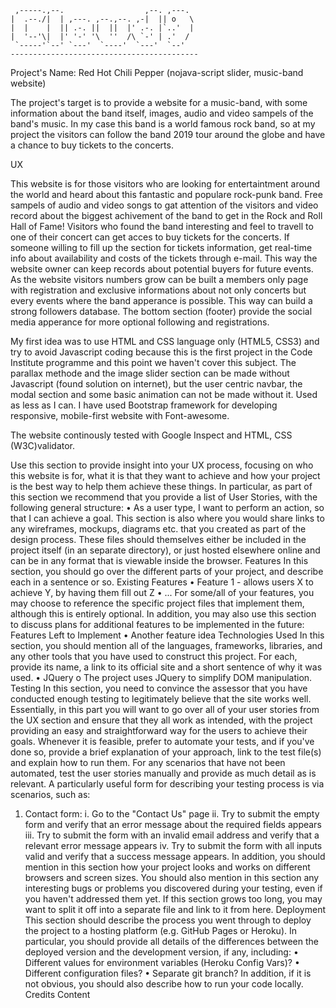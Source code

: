
     ,-----.,--.                  ,--. ,---.   
    |  .--./|  | ,---. ,--.,--. ,-|  || o   \  
    |  |    |  || .-. ||  ||  |' .-. |`..'  |  
    |  '--'\|  |' '-' '\  ''  /\ `-' | .'  /  
     `-----'`--' `---'  `----'  `---'  `--'    
    ------------------------------------------
Project's Name: Red Hot Chili Pepper
(nojava-script slider, music-band website)

The project's target is to provide a website for a music-band, with some information about the band itself, images, audio and video sampels of the band's music.
In my case this band is a world famous rock band, so at my project the visitors can follow the band 2019 tour around the globe and have a chance to buy tickets to the concerts.

UX

This website is for those visitors who are looking for entertaintment around the world and heard about this fantastic and populare rock-punk band. Free sampels of audio and video songs to gat attention of the visitors and video record about the biggest achivement of the band to get in the Rock and Roll Hall of Fame!
Visitors who found the band interesting and feel to travell to one of their concert can get acces to buy tickets for the concerts.
If someone willing to fill up the section for tickets information, get real-time info about availability and costs of the tickets through e-mail. This way the website owner can keep records about potential buyers for future events.
As the website visitors numbers grow can be built a members only page with registration and exclusive informations about not only concerts but every events where the band apperance is possible. This way can build a strong followers database.
The bottom section (footer) provide the social media apperance for more optional following and registrations.

My first idea was to use HTML and CSS language only (HTML5, CSS3) and try to avoid Javascript coding because this is the first project in the Code Institute programme and this point we haven't cover this subject. 
The parallax methode and the image slider section can be made without Javascript (found solution on internet), but the user centric navbar, the modal section and some basic animation can not be made without it. 
Used as less as I can.
I have used Bootstrap framework for developing responsive, mobile-first website with Font-awesome.

The website continously tested with Google Inspect and HTML, CSS (W3C)validator.

Use this section to provide insight into your UX process, focusing on who this website is for, what it is that they want to achieve and how your project is the best way to help them achieve these things.
In particular, as part of this section we recommend that you provide a list of User Stories, with the following general structure:
•	As a user type, I want to perform an action, so that I can achieve a goal.
This section is also where you would share links to any wireframes, mockups, diagrams etc. that you created as part of the design process. These files should themselves either be included in the project itself (in an separate directory), or just hosted elsewhere online and can be in any format that is viewable inside the browser.
Features
In this section, you should go over the different parts of your project, and describe each in a sentence or so.
Existing Features
•	Feature 1 - allows users X to achieve Y, by having them fill out Z
•	...
For some/all of your features, you may choose to reference the specific project files that implement them, although this is entirely optional.
In addition, you may also use this section to discuss plans for additional features to be implemented in the future:
Features Left to Implement
•	Another feature idea
Technologies Used
In this section, you should mention all of the languages, frameworks, libraries, and any other tools that you have used to construct this project. For each, provide its name, a link to its official site and a short sentence of why it was used.
•	JQuery
o	The project uses JQuery to simplify DOM manipulation.
Testing
In this section, you need to convince the assessor that you have conducted enough testing to legitimately believe that the site works well. Essentially, in this part you will want to go over all of your user stories from the UX section and ensure that they all work as intended, with the project providing an easy and straightforward way for the users to achieve their goals.
Whenever it is feasible, prefer to automate your tests, and if you've done so, provide a brief explanation of your approach, link to the test file(s) and explain how to run them.
For any scenarios that have not been automated, test the user stories manually and provide as much detail as is relevant. A particularly useful form for describing your testing process is via scenarios, such as:
1.	Contact form:
i.	Go to the "Contact Us" page
ii.	Try to submit the empty form and verify that an error message about the required fields appears
iii.	Try to submit the form with an invalid email address and verify that a relevant error message appears
iv.	Try to submit the form with all inputs valid and verify that a success message appears.
In addition, you should mention in this section how your project looks and works on different browsers and screen sizes.
You should also mention in this section any interesting bugs or problems you discovered during your testing, even if you haven't addressed them yet.
If this section grows too long, you may want to split it off into a separate file and link to it from here.
Deployment
This section should describe the process you went through to deploy the project to a hosting platform (e.g. GitHub Pages or Heroku).
In particular, you should provide all details of the differences between the deployed version and the development version, if any, including:
•	Different values for environment variables (Heroku Config Vars)?
•	Different configuration files?
•	Separate git branch?
In addition, if it is not obvious, you should also describe how to run your code locally.
Credits
Content
 